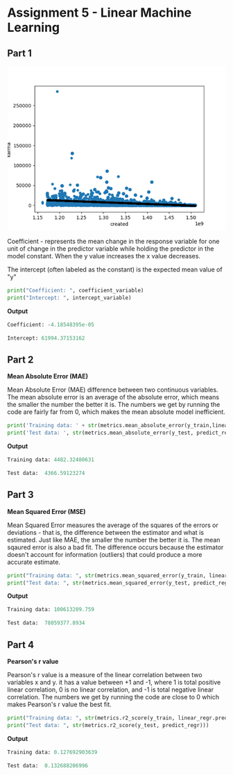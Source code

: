 # Assignment 5 - Linear Machine Learning

## Part 1 

![Text](https://github.com/HakimiX/BusinessIntelligence/blob/master/Assignment5/scatterplot.png)


Coefficient - represents the mean change in the response variable for one unit of change in the predictor variable while holding the predictor in the model constant. When the y value increases the x value decreases. 

The intercept (often labeled as the constant) is the expected mean value of "y"

```python
print("Coefficient: ", coefficient_variable)
print("Intercept: ", intercept_variable)
```

__Output__

```python
Coefficient: -4.18548395e-05
```

```python
Intercept: 61994.37153162
```

## Part 2

__Mean Absolute Error (MAE)__

Mean Absolute Error (MAE) difference between two continuous variables. The mean absolute error is an average of the absolute error, which means the smaller the number the better it is. The numbers we get by running the code are fairly far from 0, which makes the mean absolute model inefficient. 

```python
print('Training data: ' + str(metrics.mean_absolute_error(y_train,linear_regr.predict(x_train.reshape(-1,1)))))
print('Test data: ', str(metrics.mean_absolute_error(y_test, predict_regr)))
```

__Output__

```python
Training data: 4482.32480631
```

```python
Test data:  4366.59123274
```

## Part 3

__Mean Squared Error (MSE)__

Mean Squared Error measures the average of the squares of the errors or deviations - that is, the difference between the estimator and what is estimated. Just like MAE, the smaller the number the better it is. The mean sqaured error is also a bad fit. The difference occurs because the estimator doesn't account for information (outliers) that could produce a more accurate estimate. 

```python
print("Training data: ", str(metrics.mean_squared_error(y_train, linear_regr.predict(x_train.reshape(-1,1)))))
print("Test data: ", str(metrics.mean_squared_error(y_test, predict_regr)))
```

__Output__

```python
Training data: 100613209.759
```

```python
Test data:  78059377.8934
```

## Part 4

__Pearson's r value__

Pearson's r value is a measure of the linear correlation between two variables x and y. it has a value between +1 and -1, where 1 is total positive linear correlation, 0 is no linear correlation, and -1 is total negative linear correlation. The numbers we get by running the code are close to 0 which makes Pearson's r value the best fit. 

```python
print("Training data: ", str(metrics.r2_score(y_train, linear_regr.predict(x_train.reshape(-1,1)))))
print("Test data: ", str(metrics.r2_score(y_test, predict_regr)))
```

__Output__

```python
Training data: 0.127692903639
```

```python
Test data:  0.132688206996
```

